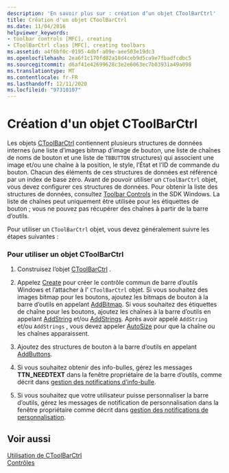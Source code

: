 ```yaml
---
description: 'En savoir plus sur : création d’un objet CToolBarCtrl'
title: Création d'un objet CToolBarCtrl
ms.date: 11/04/2016
helpviewer_keywords:
- toolbar controls [MFC], creating
- CToolBarCtrl class [MFC], creating toolbars
ms.assetid: a4f6bf0c-0195-4dbf-a09e-aee503e19dc3
ms.openlocfilehash: 2ea6f1c170fd82a18d4ceb9d5ca9e7fbadfcdbc5
ms.sourcegitcommit: d6af41e42699628c3e2e6063ec7b03931a49a098
ms.translationtype: MT
ms.contentlocale: fr-FR
ms.lasthandoff: 12/11/2020
ms.locfileid: "97310107"
---
```

# <a name="creating-a-ctoolbarctrl-object"></a>Création d'un objet CToolBarCtrl

Les objets [CToolBarCtrl](reference/ctoolbarctrl-class.md) contiennent plusieurs structures de données internes (une liste d’images bitmap d’image de bouton, une liste de chaînes de noms de bouton et une liste de `TBBUTTON` structures) qui associent une image et/ou une chaîne à la position, le style, l’État et l’ID de commande du bouton. Chacun des éléments de ces structures de données est référencé par un index de base zéro. Avant de pouvoir utiliser un `CToolBarCtrl` objet, vous devez configurer ces structures de données. Pour obtenir la liste des structures de données, consultez [Toolbar Controls](controls-mfc.md) in the SDK Windows. La liste de chaînes peut uniquement être utilisée pour les étiquettes de bouton ; vous ne pouvez pas récupérer des chaînes à partir de la barre d’outils.

Pour utiliser un `CToolBarCtrl` objet, vous devez généralement suivre les étapes suivantes :

### <a name="to-use-a-ctoolbarctrl-object"></a>Pour utiliser un objet CToolBarCtrl

1. Construisez l’objet [CToolBarCtrl](reference/ctoolbarctrl-class.md) .

1. Appelez [Create](reference/ctoolbarctrl-class.md#create) pour créer le contrôle commun de barre d’outils Windows et l’attacher à l' `CToolBarCtrl` objet. Si vous souhaitez des images bitmap pour les boutons, ajoutez les bitmaps de bouton à la barre d’outils en appelant [AddBitmap](reference/ctoolbarctrl-class.md#addbitmap). Si vous souhaitez des étiquettes de chaîne pour les boutons, ajoutez les chaînes à la barre d’outils en appelant [AddString](reference/ctoolbarctrl-class.md#addstring) et/ou [AddStrings](reference/ctoolbarctrl-class.md#addstrings). Après avoir appelé `AddString` et/ou `AddStrings` , vous devez appeler [AutoSize](reference/ctoolbarctrl-class.md#autosize) pour que la chaîne ou les chaînes apparaissent.

1. Ajoutez des structures de bouton à la barre d’outils en appelant [AddButtons](reference/ctoolbarctrl-class.md#addbuttons).

1. Si vous souhaitez obtenir des info-bulles, gérez les messages **TTN_NEEDTEXT** dans la fenêtre propriétaire de la barre d’outils, comme décrit dans [gestion des notifications d’info-bulle](handling-tool-tip-notifications.md).

1. Si vous souhaitez que votre utilisateur puisse personnaliser la barre d’outils, gérez les messages de notification de personnalisation dans la fenêtre propriétaire comme décrit dans [gestion des notifications de personnalisation](handling-customization-notifications.md).

## <a name="see-also"></a>Voir aussi

[Utilisation de CToolBarCtrl](using-ctoolbarctrl.md)<br/>
[Contrôles](controls-mfc.md)
